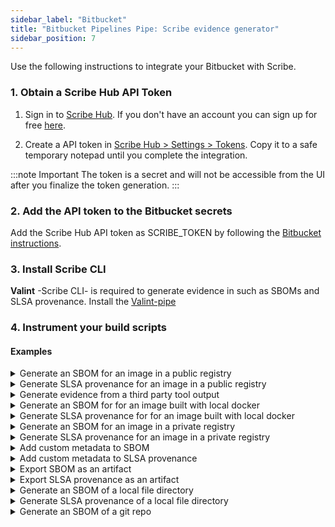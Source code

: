 ```yaml
---
sidebar_label: "Bitbucket"
title: "Bitbucket Pipelines Pipe: Scribe evidence generator"
sidebar_position: 7
---
```

Use the following instructions to integrate your Bitbucket with Scribe.

### 1. Obtain a Scribe Hub API Token
1. Sign in to [Scribe Hub](https://app.scribesecurity.com). If you don't have an account you can sign up for free [here](https://scribesecurity.com/scribe-platform-lp/ "Start Using Scribe For Free").

2. Create a API token in [Scribe Hub > Settings > Tokens](https://app.scribesecurity.com/settings/tokens). Copy it to a safe temporary notepad until you complete the integration.
   
:::note Important
The token is a secret and will not be accessible from the UI after you finalize the token generation. 
:::

### 2. Add the API token to the Bitbucket secrets

Add the Scribe Hub API token as SCRIBE_TOKEN by following the [Bitbucket instructions](https://support.atlassian.com/bitbucket-cloud/docs/variables-and-secrets/ "Bitbucket instructions").

### 3. Install Scribe CLI

**Valint** -Scribe CLI- is required to generate evidence in such as SBOMs and SLSA provenance. 
Install the [Valint-pipe](https://bitbucket.org/scribe-security/valint-pipe/src/master/)

### 4. Instrument your build scripts

#### Examples

<details>
  <summary> Generate an SBOM for an image in a public registry </summary>

```YAML
  - pipe: scribe-security/valint-pipe:1.1.0
      variables:
        COMMAND: bom
        TARGET: busybox:latest        
```
</details>
<details>
  <summary> Generate SLSA provenance for an image in a public registry </summary>

```YAML
  - pipe: scribe-security/valint-pipe:1.1.0
      variables:
        COMMAND: slsa
        TARGET: busybox:latest
```
</details>
<details>
  <summary> Generate evidence from a third party tool output </summary>

```YAML
  - pipe: scribe-security/valint-pipe:1.1.0
      variables:
        COMMAND: evidence
        TARGET: some_security_report.json
```
</details>
<details>
  <summary> Generate an SBOM for for an image built with local docker </summary>
  
```YAML
- pipe: scribe-security/valint-pipe:1.1.0
  variables:
    COMMAND: bom
    TARGET: image_name:latest
    VERBOSE: 2    
```
</details>

<details>
  <summary> Generate SLSA provenance for for an image built with local docker </summary>
```YAML
- pipe: scribe-security/valint-pipe:1.1.0
  variables:
    COMMAND: slsa
    TARGET: image_name:latest    
```
</details>

<details>
  <summary>  Generate an SBOM for an image in a private registry </summary>

> Add a `docker login` task before the adding the following task:

```YAML
- pipe: scribe-security/valint-pipe:1.1.0
  variables:
    COMMAND: bom
    TARGET: scribesecurity.jfrog.io/scribe-docker-local/example:latest
```
</details>

<details>
  <summary> Generate SLSA provenance for an image in a private registry </summary>

> Add a `docker login` task before the adding the following task:

```YAML
- pipe: scribe-security/valint-pipe:1.1.0
  variables:
    COMMAND: slsa
    TARGET: scribesecurity.jfrog.io/scribe-docker-local/example:latest
    VERBOSE: 2
```
</details>

<details>
  <summary>  Add custom metadata to SBOM </summary>

```YAML
- step:
    name: valint-image-step
    script:
      - export test_env=test_env_value
      - pipe: docker://scribesecuriy.jfrog.io/scribe-docker-public-local/valint-pipe:dev-latest
        variables:
          COMMAND_NAME: bom
          TARGET: busybox:latest
          ENV: test_env
          LABEL: test_label
```
</details>

<details>
  <summary>  Add custom metadata to SLSA provenance </summary>

```YAML
- step:
    name: valint-image-step
    script:
      - export test_env=test_env_value
      - pipe: docker://scribesecuriy.jfrog.io/scribe-docker-public-local/valint-pipe:dev-latest
        variables:
          COMMAND_NAME: slsa
          TARGET: busybox:latest          
          ENV: test_env
          LABEL: test_label
```
</details>

<details>
  <summary> Export SBOM as an artifact </summary>

> Use `format` input argumnet to set the format.

```YAML
- step:
    name: save-artifact-step
    script:
      - pipe: docker://scribesecuriy.jfrog.io/scribe-docker-public-local/valint-pipe:dev-latest
        variables:
          COMMAND_NAME: bom
          OUTPUT_FILE: my_sbom.json
          TARGET: busybox:latest
          
    artifacts:
      - scribe/**
      - my_sbom.json
```
</details>

<details>
  <summary> Export SLSA provenance as an artifact </summary>

  > Use `format` input argumnet to set the format.

```YAML
- step:
    name: save-artifact-step
    script:
      - pipe: docker://scribesecuriy.jfrog.io/scribe-docker-public-local/valint-pipe:dev-latest
        variables:
          COMMAND_NAME: slsa
          OUTPUT_FILE: my_slsa.json
          TARGET: busybox:latest          
    artifacts:
      - scribe/**
      - my_sbom.json
```
</details>

<details>
  <summary> Generate an SBOM of a local file directory </summary>

```YAML
step:
  name: dir-sbom-step
  script:
  - mkdir testdir
  - echo "test" > testdir/test.txt
  - pipe: scribe-security/valint-pipe:1.1.0
    variables:
      COMMAND: bom
      TARGET: dir:./testdir
      SCRIBE_CLIENT_SECRET: $SCRIBE_TOKEN
```
</details>
<details>
  <summary> Generate SLSA provenance of a local file directory </summary>
  
```YAML
step:
  name: dir-sbom-step
  script:
  - mkdir testdir
  - echo "test" > testdir/test.txt
  - pipe: scribe-security/valint-pipe:1.1.0
    variables:
      COMMAND: slsa
      TARGET: dir:./testdir
      SCRIBE_CLIENT_SECRET: $SCRIBE_TOKEN
```
</details>

<details>
  <summary> Generate an SBOM of a git repo </summary>
  <p>For a remote git repo:</p>

```YAML
- step:
    name: valint-git-step
    script:
      - pipe: docker://scribesecuriy.jfrog.io/scribe-docker-public-local/valint-pipe:dev-latest
        variables:
          COMMAND_NAME: bom
          TARGET: git:https://github.com/mongo-express/mongo-express.git
          VERBOSE: 2          
```

<p>For a local git repo:</p>

```YAML
    - step:
        name: valint-git-step
        script:
          - git clone https://github.com/mongo-express/mongo-express.git scm_mongo_express
          - pipe: docker://scribesecuriy.jfrog.io/scribe-docker-public-local/valint-pipe:dev-latest
            variables:
              COMMAND_NAME: bom
              TARGET: dir:scm_mongo_express
              VERBOSE: 2              
```

<details>
  <summary> Generate SLSA provenance for a git repo </summary>
  <p>For a remote git repo:</p>
  
```YAML
- step:
    name: valint-git-step
    script:
      - pipe: docker://scribesecuriy.jfrog.io/scribe-docker-public-local/valint-pipe:dev-latest
        variables:
          COMMAND_NAME: slsa
          TARGET: git:https://github.com/mongo-express/mongo-express.git
          VERBOSE: 2          
```

<p>For a local git repo:</p>

```YAML
    - step:
        name: valint-git-step
        script:
          - git clone https://github.com/mongo-express/mongo-express.git scm_mongo_express
          - pipe: docker://scribesecuriy.jfrog.io/scribe-docker-public-local/valint-pipe:dev-latest
            variables:
              COMMAND_NAME: slsa
              TARGET: dir:scm_mongo_express
              VERBOSE: 2              
```
